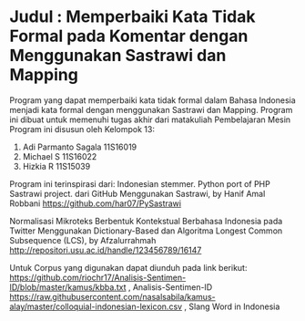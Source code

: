 # Judul : Memperbaiki Kata Tidak Formal pada Komentar dengan Menggunakan Sastrawi dan Mapping

Program yang dapat memperbaiki kata tidak formal dalam Bahasa Indonesia menjadi kata formal dengan menggunakan Sastrawi dan Mapping. Program ini dibuat untuk memenuhi tugas akhir dari matakuliah Pembelajaran Mesin Program ini disusun oleh Kelompok 13:

1. Adi Parmanto Sagala 11S16019
2. Michael S 11S16022
3. Hizkia R 11S15039

Program ini terinspirasi dari:
Indonesian stemmer. Python port of PHP Sastrawi project. dari GitHub Menggunakan Sastrawi, by Hanif Amal Robbani https://github.com/har07/PySastrawi

Normalisasi Mikroteks Berbentuk Kontekstual Berbahasa Indonesia pada Twitter Menggunakan Dictionary-Based dan Algoritma Longest Common Subsequence (LCS), by Afzalurrahmah
http://repositori.usu.ac.id/handle/123456789/16147

Untuk Corpus yang digunakan dapat diunduh pada link berikut:
https://github.com/riochr17/Analisis-Sentimen-ID/blob/master/kamus/kbba.txt , Analisis-Sentimen-ID
https://raw.githubusercontent.com/nasalsabila/kamus-alay/master/colloquial-indonesian-lexicon.csv , Slang Word in Indonesia
